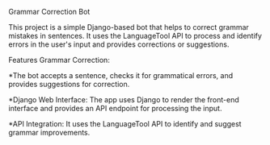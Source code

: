 Grammar Correction Bot

This project is a simple Django-based bot that helps to correct grammar mistakes in sentences. It uses the LanguageTool API to process and identify errors in the user's input and provides corrections or suggestions.

Features
Grammar Correction: 

  *The bot accepts a sentence, checks it for grammatical errors, and provides suggestions for correction.
  
  *Django Web Interface: The app uses Django to render the front-end interface and provides an API endpoint for processing the input.
  
  *API Integration: It uses the LanguageTool API to identify and suggest grammar improvements.

